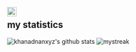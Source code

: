 <a href="https://www.linkedin.com/in/khanadnanxyz/">
  <img align="left" alt="Adnan's LinkdeIN" width="22px" src="https://cdn.jsdelivr.net/npm/simple-icons@v3/icons/linkedin.svg" />
</a>

## my statistics
![khanadnanxyz's github stats](https://github-readme-stats.vercel.app/api?username=khanadnanxyz&show_icons=true&theme=tokyonight)
<img src="https://github-readme-streak-stats.herokuapp.com/?user=AkuraDiary&theme=tokyonight" alt="mystreak"/>
